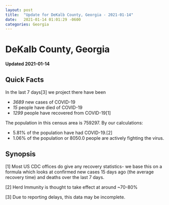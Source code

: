 ```yaml
---
layout: post
title:  "Update for DeKalb County, Georgia - 2021-01-14"
date:   2021-01-14 01:01:29 -0600
categories: Georgia
---
```


# DeKalb County, Georgia
#### Updated 2021-01-14

## Quick Facts

In the last 7 days[3] we project there have been
- *3689* new cases of COVID-19
- *15* people have died of COVID-19
- *1299* people have recovered from COVID-19[1]

The population in this census area is 759297. By our calculations:
- 5.81% of the population have had COVID-19.[2]
- 1.06% of the population or 8050.0 people are actively fighting the virus.

## Synopsis




[1] Most US CDC offices do give any recovery statistics- we base this on a formula which looks at confirmed new cases
15 days ago (the average recovery time) and deaths over the last 7 days.

[2] Herd Immunity is thought to take effect at around ~70-80%

[3] Due to reporting delays, this data may be incomplete.
 
    